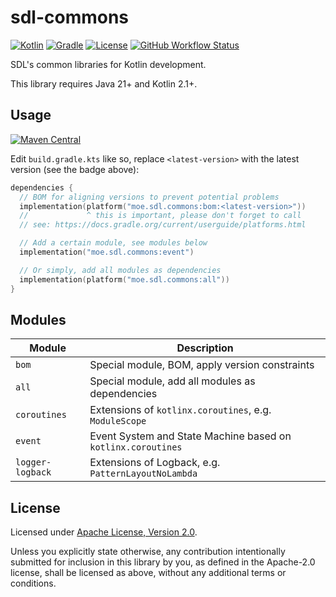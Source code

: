 # sdl-commons

[![Kotlin](https://img.shields.io/badge/kotlin-2.1.10-%237F52FF.svg?style=flat-square&logo=kotlin&logoColor=white)](http://kotlinlang.org)
[![Gradle](https://img.shields.io/badge/Gradle-8.13-02303A.svg?style=flat-square&logo=Gradle&logoColor=white)](https://gradle.org/)
[![License](https://img.shields.io/badge/License-Apache%202.0-blue.svg?style=flat-square)](http://www.apache.org/licenses/LICENSE-2.0)
[![GitHub Workflow Status](https://img.shields.io/github/actions/workflow/status/SDLMoe/sdl-commons/ci.yml?event=push&style=flat-square&logo=github)](https://github.com/SDLMoe/sdl-commons/actions)

SDL's common libraries for Kotlin development.

This library requires Java 21+ and Kotlin 2.1+.

## Usage

[![Maven Central](https://img.shields.io/maven-central/v/moe.sdl.commons/all.svg?style=flat-square)](https://central.sonatype.com/search?q=g%3Amoe.sdl.commons&smo=true)

Edit `build.gradle.kts` like so, replace `<latest-version>` with the latest version (see the badge above):

```kotlin
dependencies {
  // BOM for aligning versions to prevent potential problems
  implementation(platform("moe.sdl.commons:bom:<latest-version>"))
  //             ^ this is important, please don't forget to call
  // see: https://docs.gradle.org/current/userguide/platforms.html

  // Add a certain module, see modules below 
  implementation("moe.sdl.commons:event")

  // Or simply, add all modules as dependencies
  implementation(platform("moe.sdl.commons:all"))
}
```

## Modules

| Module           | Description                                                  |
|------------------|--------------------------------------------------------------|
| `bom`            | Special module, BOM, apply version constraints               |
| `all`            | Special module, add all modules as dependencies              |
| `coroutines`     | Extensions of `kotlinx.coroutines`, e.g. `ModuleScope`       |
| `event`          | Event System and State Machine based on `kotlinx.coroutines` |
| `logger-logback` | Extensions of Logback, e.g. `PatternLayoutNoLambda`          |

## License

Licensed under <a href="LICENSE">Apache License, Version
2.0</a>.

Unless you explicitly state otherwise, any contribution intentionally submitted
for inclusion in this library by you, as defined in the Apache-2.0 license, shall
be licensed as above, without any additional terms or conditions.
